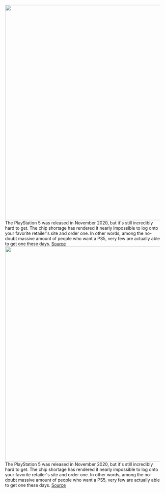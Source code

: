 <img src='https://cdn.vox-cdn.com/thumbor/TTr54uEccyTITqhJeYJJDjMEFHM=/0x0:3000x2000/1200x675/filters:focal(961x981:1441x1461)/cdn.vox-cdn.com/uploads/chorus_image/image/70315775/RoundUpArt_PS5.0.jpg' width='700px' /><br/>
The PlayStation 5 was released in November 2020, but it's still incredibly hard to get. The chip shortage has rendered it nearly impossible to log onto your favorite retailer's site and order one. In other words, among the no-doubt massive amount of people who want a PS5, very few are actually able to get one these days.
<a href='https://www.theverge.com/22825859/ps5-best-games-playstation-5-sony-2021'> Source <a/><img src='https://cdn.vox-cdn.com/thumbor/TTr54uEccyTITqhJeYJJDjMEFHM=/0x0:3000x2000/1200x675/filters:focal(961x981:1441x1461)/cdn.vox-cdn.com/uploads/chorus_image/image/70315775/RoundUpArt_PS5.0.jpg' width='700px' /><br/>
The PlayStation 5 was released in November 2020, but it's still incredibly hard to get. The chip shortage has rendered it nearly impossible to log onto your favorite retailer's site and order one. In other words, among the no-doubt massive amount of people who want a PS5, very few are actually able to get one these days.
<a href='https://www.theverge.com/22825859/ps5-best-games-playstation-5-sony-2021'> Source <a/>